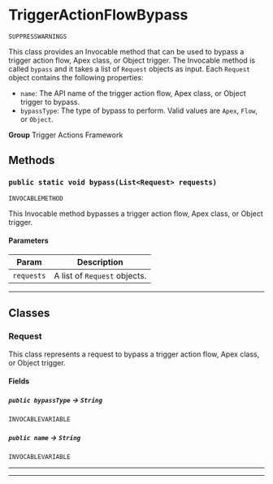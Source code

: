 # TriggerActionFlowBypass

`SUPPRESSWARNINGS`

This class provides an Invocable method that can be used to bypass a trigger action flow, Apex class, or Object trigger.
The Invocable method is called `bypass` and it takes a list of `Request` objects as input.
Each `Request` object contains the following properties:
- `name`: The API name of the trigger action flow, Apex class, or Object trigger to bypass.
- `bypassType`: The type of bypass to perform. Valid values are `Apex`, `Flow`, or `Object`.


**Group** Trigger Actions Framework

## Methods
### `public static void bypass(List<Request> requests)`

`INVOCABLEMETHOD`

This Invocable method bypasses a trigger action flow, Apex class, or Object trigger.

#### Parameters

|Param|Description|
|---|---|
|`requests`|A list of `Request` objects.|

---
## Classes
### Request

This class represents a request to bypass a trigger action flow, Apex class, or Object trigger.

#### Fields

##### `public bypassType` → `String`

`INVOCABLEVARIABLE` 

##### `public name` → `String`

`INVOCABLEVARIABLE` 

---

---
